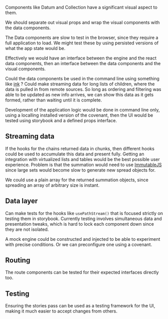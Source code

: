 Components like Datum and Collection have a significant visual aspect to them.

We should separate out visual props and wrap the visual components with the data components.

The Data components are slow to test in the browser, since they require a full application to load.  We might test these by using persisted versions of what the app state would be.

Effectively we would have an interface between the engine and the react data components, then an interface between the data components and the visual components.

Could the data components be used in the command line using something like [ink](https://www.npmjs.com/package/ink) ?  Could make streaming data for long lists of children, where the data is pulled in from remote sources.  So long as ordering and filtering was able to be updated as new info arrives, we can show this data as it gets formed, rather than waiting until it is complete.

Development of the application logic would be done in command line only, using a localling installed version of the covenant, then the UI would be tested using storybook and a defined props interface.

## Streaming data
If the hooks for the chains returned data in chunks, then different hooks could be used to accumulate this data and present fully.  Getting an integration with virtualized lists and tables would be the best possible user experience.  Problem is that the summation would need to use [ImmutableJS](https://immutable-js.com/) since large sets would become slow to generate new spread objects for.  

We could use a plain array for the returned summation objects, since spreading an array of arbitrary size is instant.

## Data layer
Can make tests for the hooks like `usePathStream()` that is focused strictly on testing them in storybook.  Currently testing involves simultaneous data and presentation tweaks, which is hard to lock each component down since they are not isolated.

A mock engine could be constructed and injected to be able to experiment with precise conditions.  Or we can preconfigure one using a covenant.

## Routing
The route components can be tested for their expected interfaces directly too.

## Testing
Ensuring the stories pass can be used as a testing framework for the UI, making it much easier to accept changes from others.